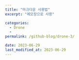 ```yaml
---
title: "마크다운 사용법"
excerpt: "메모장으로 사용"

categories:
  - Drone
  - 
permalink: /github-blog/drone-3/

date: 2023-06-29
last_modified_at: 2023-06-29
---
```

